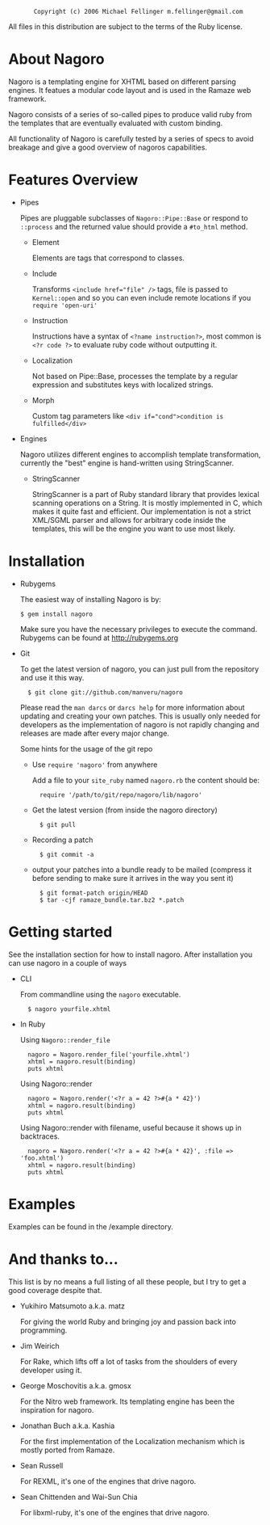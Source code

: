            Copyright (c) 2006 Michael Fellinger m.fellinger@gmail.com
  All files in this distribution are subject to the terms of the Ruby license.

# About Nagoro

Nagoro is a templating engine for XHTML based on different parsing engines.
It featues a modular code layout and is used in the Ramaze web framework.

Nagoro consists of a series of so-called pipes to produce valid ruby from the
templates that are eventually evaluated with custom binding.

All functionality of Nagoro is carefully tested by a series of specs to avoid
breakage and give a good overview of nagoros capabilities.

# Features Overview

* Pipes

  Pipes are pluggable subclasses of `Nagoro::Pipe::Base` or respond to `::process`
  and the returned value should provide a `#to_html` method.

  * Element

    Elements are tags that correspond to classes.

  * Include

    Transforms `<include href="file" />` tags, file is passed to `Kernel::open` and
    so you can even include remote locations if you `require 'open-uri'`

  * Instruction

    Instructions have a syntax of `<?name instruction?>`, most common is
    `<?r code ?>` to evaluate ruby code without outputting it.

  * Localization

    Not based on Pipe::Base, processes the template by a regular expression and
    substitutes keys with localized strings.

  * Morph

    Custom tag parameters like `<div if="cond">condition is fulfilled</div>`

* Engines

  Nagoro utilizes different engines to accomplish template transformation,
  currently the "best" engine is hand-written using StringScanner.

  * StringScanner

    StringScanner is a part of Ruby standard library that provides lexical
    scanning operations on a String.
    It is mostly implemented in C, which makes it quite fast and efficient.
    Our implementation is not a strict XML/SGML parser and allows for arbitrary
    code inside the templates, this will be the engine you want to use most
    likely.


# Installation


* Rubygems

  The easiest way of installing Nagoro is by:

      $ gem install nagoro

  Make sure you have the necessary privileges to execute the command.
  Rubygems can be found at http://rubygems.org

* Git

  To get the latest version of nagoro, you can just pull from the repository
  and use it this way.

        $ git clone git://github.com/manveru/nagoro

  Please read the `man darcs` or `darcs help` for more information about
  updating and creating your own patches.
  This is usually only needed for developers as the implementation of nagoro is
  not rapidly changing and releases are made after every major change.

  Some hints for the usage of the git repo

  * Use `require 'nagoro'` from anywhere

    Add a file to your `site_ruby` named `nagoro.rb`
    the content should be:

          require '/path/to/git/repo/nagoro/lib/nagoro'

  * Get the latest version (from inside the nagoro directory)

          $ git pull

  * Recording a patch

          $ git commit -a

  * output your patches into a bundle ready to be mailed (compress it before
    sending to make sure it arrives in the way you sent it)

          $ git format-patch origin/HEAD
          $ tar -cjf ramaze_bundle.tar.bz2 *.patch


# Getting started

See the installation section for how to install nagoro.
After installation you can use nagoro in a couple of ways

* CLI

  From commandline using the `nagoro` executable.

        $ nagoro yourfile.xhtml

* In Ruby

  Using `Nagoro::render_file`

        nagoro = Nagoro.render_file('yourfile.xhtml')
        xhtml = nagoro.result(binding)
        puts xhtml

  Using Nagoro::render

        nagoro = Nagoro.render('<?r a = 42 ?>#{a * 42}')
        xhtml = nagoro.result(binding)
        puts xhtml

  Using Nagoro::render with filename, useful because it shows up in backtraces.

        nagoro = Nagoro.render('<?r a = 42 ?>#{a * 42}', :file => 'foo.xhtml')
        xhtml = nagoro.result(binding)
        puts xhtml

# Examples

Examples can be found in the /example directory.


# And thanks to...

This list is by no means a full listing of all these people, but I try to
get a good coverage despite that.

* Yukihiro Matsumoto a.k.a. matz

  For giving the world Ruby and bringing joy and passion back into programming.

* Jim Weirich

  For Rake, which lifts off a lot of tasks from the shoulders of every
  developer using it.

* George Moschovitis a.k.a. gmosx

  For the Nitro web framework. Its templating engine has been the inspiration
  for nagoro.

* Jonathan Buch a.k.a. Kashia

  For the first implementation of the Localization mechanism which is mostly
  ported from Ramaze.

* Sean Russell

  For REXML, it's one of the engines that drive nagoro.

* Sean Chittenden and Wai-Sun Chia

  For libxml-ruby, it's one of the engines that drive nagoro.
